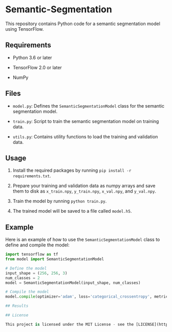 # Semantic-Segmentation

This repository contains Python code for a semantic segmentation model using TensorFlow. 

## Requirements

* Python 3.6 or later

* TensorFlow 2.0 or later

* NumPy

## Files

* `model.py`: Defines the `SemanticSegmentationModel` class for the semantic segmentation model.

* `train.py`: Script to train the semantic segmentation model on training data.

* `utils.py`: Contains utility functions to load the training and validation data.


## Usage

1. Install the required packages by running `pip install -r requirements.txt`.

2. Prepare your training and validation data as numpy arrays and save them to disk as `x_train.npy`, `y_train.npy`, `x_val.npy`, and `y_val.npy`.

3. Train the model by running `python train.py`.

4. The trained model will be saved to a file called `model.h5`.

## Example

Here is an example of how to use the `SemanticSegmentationModel` class to define and compile the model:

```python
import tensorflow as tf
from model import SemanticSegmentationModel

# Define the model
input_shape = (256, 256, 3)
num_classes = 2
model = SemanticSegmentationModel(input_shape, num_classes)

# Compile the model
model.compile(optimizer='adam', loss='categorical_crossentropy', metrics=['accuracy'])

## Results

## License

This project is licensed under the MIT License - see the [LICENSE](https://github.com/ArminMasoumian/Semantic-Segmentation/blob/main/LICENSE) file for details.

